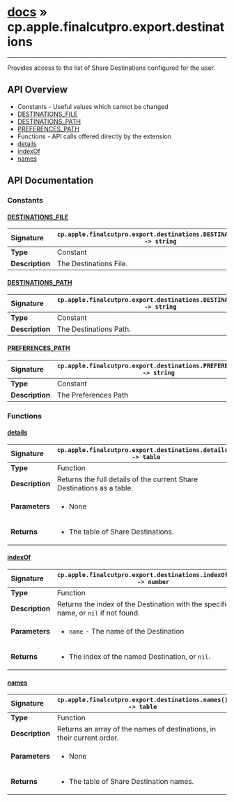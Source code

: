 # [docs](index.md) » cp.apple.finalcutpro.export.destinations
---

Provides access to the list of Share Destinations configured for the user.

## API Overview
* Constants - Useful values which cannot be changed
 * [DESTINATIONS_FILE](#destinations_file)
 * [DESTINATIONS_PATH](#destinations_path)
 * [PREFERENCES_PATH](#preferences_path)
* Functions - API calls offered directly by the extension
 * [details](#details)
 * [indexOf](#indexof)
 * [names](#names)

## API Documentation

### Constants

#### [DESTINATIONS_FILE](#destinations_file)
| <span style="float: left;">**Signature**</span> | <span style="float: left;">`cp.apple.finalcutpro.export.destinations.DESTINATIONS_FILE -> string` </span>                                                          |
| -----------------------------------------------------|---------------------------------------------------------------------------------------------------------|
| **Type**                                             | Constant                                                                                         |
| **Description**                                      | The Destinations File.                                                                                         |

#### [DESTINATIONS_PATH](#destinations_path)
| <span style="float: left;">**Signature**</span> | <span style="float: left;">`cp.apple.finalcutpro.export.destinations.DESTINATIONS_PATH -> string` </span>                                                          |
| -----------------------------------------------------|---------------------------------------------------------------------------------------------------------|
| **Type**                                             | Constant                                                                                         |
| **Description**                                      | The Destinations Path.                                                                                         |

#### [PREFERENCES_PATH](#preferences_path)
| <span style="float: left;">**Signature**</span> | <span style="float: left;">`cp.apple.finalcutpro.export.destinations.PREFERENCES_PATH -> string` </span>                                                          |
| -----------------------------------------------------|---------------------------------------------------------------------------------------------------------|
| **Type**                                             | Constant                                                                                         |
| **Description**                                      | The Preferences Path                                                                                         |

### Functions

#### [details](#details)
| <span style="float: left;">**Signature**</span> | <span style="float: left;">`cp.apple.finalcutpro.export.destinations.details() -> table` </span>                                                          |
| -----------------------------------------------------|---------------------------------------------------------------------------------------------------------|
| **Type**                                             | Function                                                                                         |
| **Description**                                      | Returns the full details of the current Share Destinations as a table.                                                                                         |
| **Parameters**                                       | <ul><li>None</li></ul> |
| **Returns**                                          | <ul><li>The table of Share Destinations.</li></ul>          |

#### [indexOf](#indexof)
| <span style="float: left;">**Signature**</span> | <span style="float: left;">`cp.apple.finalcutpro.export.destinations.indexOf(name) -> number` </span>                                                          |
| -----------------------------------------------------|---------------------------------------------------------------------------------------------------------|
| **Type**                                             | Function                                                                                         |
| **Description**                                      | Returns the index of the Destination with the specified name, or `nil` if not found.                                                                                         |
| **Parameters**                                       | <ul><li>`name`   - The name of the Destination</li></ul> |
| **Returns**                                          | <ul><li>The index of the named Destination, or `nil`.</li></ul>          |

#### [names](#names)
| <span style="float: left;">**Signature**</span> | <span style="float: left;">`cp.apple.finalcutpro.export.destinations.names() -> table` </span>                                                          |
| -----------------------------------------------------|---------------------------------------------------------------------------------------------------------|
| **Type**                                             | Function                                                                                         |
| **Description**                                      | Returns an array of the names of destinations, in their current order.                                                                                         |
| **Parameters**                                       | <ul><li>None</li></ul> |
| **Returns**                                          | <ul><li>The table of Share Destination names.</li></ul>          |

